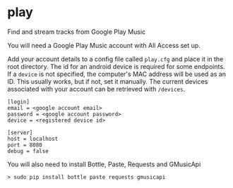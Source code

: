 play
====

Find and stream tracks from Google Play Music

You will need a Google Play Music account with All Access set up.

Add your account details to a config file called `play.cfg` and place it in the root directory.
The id for an android device is required for some endpoints. If a `device` is not specified, the computer's MAC address will be used as an ID. This usually works, but if not, set it manually. The current devices associated with your account can be retrieved with `/devices`.
```
[login]
email = <google account email>
password = <google account password>
device = <registered device id>

[server]
host = localhost
port = 8080
debug = false
```

You will also need to install Bottle, Paste, Requests and GMusicApi
```
> sudo pip install bottle paste requests gmusicapi
```
